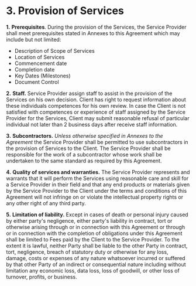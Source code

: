 # 3. Provision of Services

**1.** **Prerequisites**. During the provision of the Services, the Service Provider shall meet prerequisites stated in Annexes to this Agreement which may include but not limited:

* Description of Scope of Services
* Location of Services
* Commencement date
* Completion date
* Key Dates \(Milestones\)
* Document Control

**2.** **Staff.** Service Provider assign staff to assist in the provision of the Services on his own decision. Client has right to request information about these individuals competences for his own review. In case the Client is not satisfied with competences or experience of staff assigned by the Service Provider for the Services, Client may submit reasonable refusal of particular individual not later than 2 business days after receive staff information. 

**3.** **Subcontractors.** _Unless otherwise specified in Annexes to the Agreement_ the Service Provider shall be permitted to use subcontractors in the provision of Services to the Client. The Service Provider shall be responsible for the work of a subcontractor whose work shall be undertaken to the same standard as required by this Agreement.

**4.** **Quality of services and warranties.** The Service Provider represents and warrants that it will perform the Services using reasonable care and skill for a Service Provider in their field and that any end products or materials given by the Service Provider to the Client under the terms and conditions of this Agreement will not infringe on or violate the intellectual property rights or any other right of any third party.

**5.** **Limitation of liability.** Except in cases of death or personal injury caused by either party's negligence, either party's liability in contract, tort or otherwise arising through or in connection with this Agreement or through or in connection with the completion of obligations under this Agreement shall be limited to Fees paid by the Client to the Service Provider. To the extent it is lawful, neither Party shall be liable to the other Party in contract, tort, negligence, breach of statutory duty or otherwise for any loss, damage, costs or expenses of any nature whatsoever incurred or suffered by that other Party of an indirect or consequential nature including without limitation any economic loss, data loss, loss of goodwill, or other loss of turnover, profits, or business.

